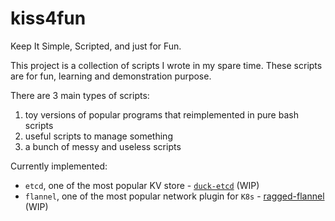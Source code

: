 # kiss4fun

Keep It Simple, Scripted, and just for Fun.

This project is a collection of scripts I wrote in my spare time. These scripts are for fun, learning and demonstration purpose.

There are 3 main types of scripts:

1. toy versions of popular programs that reimplemented in pure bash scripts
1. useful scripts to manage something
1. a bunch of messy and useless scripts


Currently implemented:

- `etcd`, one of the most popular KV store - [`duck-etcd`](./duck-etcd) (WIP)
- `flannel`, one of the most popular network plugin for `K8s` - [ragged-flannel](./ragged-flannel) (WIP)
